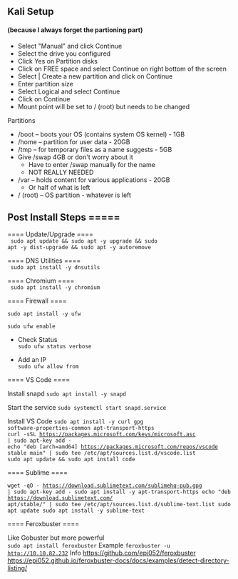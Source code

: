 ## Kali Setup

#### (because I always forget the partioning part)

  - Select "Manual" and click Continue
  - Select the drive you configured
  - Click Yes on Partition disks
  - Click on FREE space and select Continue on right bottom of the screen
  - Select | Create a new partition and click on Continue
  - Enter partition size 
  - Select Logical and select Continue
  - Click on Continue
  - Mount point will be set to / (root) but needs to be changed 

Partitions  
  * /boot – boots your OS (contains system OS kernel) - 1GB
  * /home – partition for user data - 20GB
  * /tmp – for temporary files as a name suggests - 5GB
  * Give /swap 4GB or don't worry about it 
      * Have to enter /swap manually for the name
      * NOT REALLY NEEDED
  * /var – holds content for various applications - 20GB
      * Or half of what is left
  * / (root) – OS partition - whatever is left


## Post Install Steps =====

==== Update/Upgrade ====  
<code>
sudo apt update && sudo apt -y upgrade && sudo apt -y dist-upgrade && sudo apt -y autoremove
</code>  

==== DNS Utilities ====  
<code>
sudo apt install -y dnsutils 
</code>  

==== Chromium ====  
<code>
sudo apt install -y chromium
</code>  

==== Firewall ====  

<code>sudo apt install -y ufw  
sudo ufw enable
</code>  

  * Check Status  
  <code>sudo ufw status verbose</code>  
  
  * Add an IP  
  <code>sudo ufw allow from <ip Address></code>  

==== VS Code  ====  

Install snapd
<code>sudo apt install -y snapd</code>

Start the service
<code>sudo systemctl start snapd.service</code>

Install VS Code
<code>sudo apt install -y curl gpg software-properties-common apt-transport-https</code>  
<code>curl -sSL https://packages.microsoft.com/keys/microsoft.asc | sudo apt-key add -</code>  
<code>echo "deb [arch=amd64] https://packages.microsoft.com/repos/vscode stable main" | sudo tee /etc/apt/sources.list.d/vscode.list</code>  
<code>sudo apt update && sudo apt install code</code>  
  
==== Sublime ====
  
  
<code>wget -qO - https://download.sublimetext.com/sublimehq-pub.gpg | sudo apt-key add -
sudo apt install -y apt-transport-https
echo "deb https://download.sublimetext.com/ apt/stable/" | sudo tee /etc/apt/sources.list.d/sublime-text.list
sudo apt update
sudo apt install -y sublime-text</code>
  
 ==== Feroxbuster ====
  
 Like Gobuster but more powerful  
  <code>sudo apt install feroxbuster</code>
  Example
  <code>feroxbuster -u http://10.10.82.232</code>
  Info
  https://github.com/epi052/feroxbuster
  https://epi052.github.io/feroxbuster-docs/docs/examples/detect-directory-listing/
  
